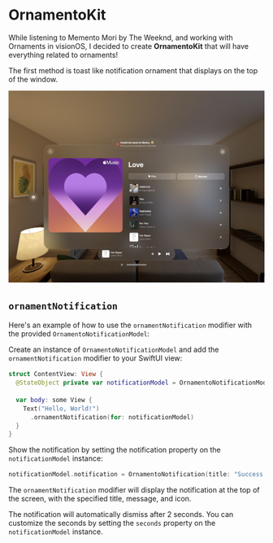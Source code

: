 
# OrnamentoKit

While listening to Memento Mori by The Weeknd, and working with Ornaments in visionOS, I decided to create **OrnamentoKit** that will have everything related to ornaments!

The first method is toast like notification ornament that displays on the top of the window.

![](https://github.com/rryam/OrnamentoKit/blob/main/Simulator%20Screenshot%20-%20Apple%20Vision%20Pro%20-%202024-02-28%20at%2019.14.19.png)

## `ornamentNotification`
Here's an example of how to use the `ornamentNotification` modifier with the provided `OrnamentoNotificationModel`:

Create an instance of `OrnamentoNotificationModel` and add the `ornamentNotification` modifier to your SwiftUI view:

```swift
struct ContentView: View {
  @StateObject private var notificationModel = OrnamentoNotificationModel()

  var body: some View {
    Text("Hello, World!")
      .ornamentNotification(for: notificationModel)
  }
}
```

Show the notification by setting the notification property on the `notificationModel` instance:

```swift
notificationModel.notification = OrnamentoNotification(title: "Success!", message: "The operation was successful.", type: .success)
```

The `ornamentNotification` modifier will display the notification at the top of the screen, with the specified title, message, and icon.

The notification will automatically dismiss after 2 seconds. You can customize the seconds by setting the `seconds` property on the `notificationModel` instance.
